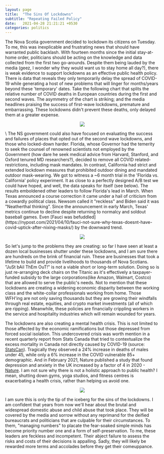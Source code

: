 ```yaml
---
layout: page
title:  "The Sins Of Lockdowns"
subtitle: "Repeating Failed Policy"
date:   2021-04-28 21:21:21 +0530
categories: politics
---
```


The Nova Scotia government decided to lockdown its citizens on Tuesday. To me, this was inexplicable and frustrating news that should have warranted public backlash. With fourteen months since the initial stay-at-home order, politicians should be acting on the knowledge and data collected from the first two go-arounds. Despite them being lauded by the media (geez, I wonder why they would want us to stay home all day?), there is weak evidence to support lockdowns as an effective public health policy. There is data that reveals they only temporarily delay the spread of COVID-19 while generating a host of new problems that will linger for months/years beyond these 'temporary' dates.  Take the following chart that splits the relative number of COVID deaths in European countries during the first and second waves. The asymmetry of the chart is striking; and the media headlines praising the success of first-wave lockdowns, premature and embarrassing. These lockdowns didn't prevent these deaths, only delayed them at a greater expense.


<p align="center">
  <img align="center" src="https://jfm-data.github.io/assets/img/second_wave.png">
</p>  
\
The NS government could also have focused on evaluating the success and failures of places that opted out of the second wave lockdowns, and those who locked-down harder. Florida, whose Governor had the temerity to seek the counsel of renowned scientists not employed by the Government (how dare he seek medical advice from Harvard, Stanford, and Oxford tenured MD researchers?), decided to remove all COVID related-restrictions, including mask mandates. In contrast, California had strict and extended lockdown measures that prohibited outdoor dining and mandated outdoor mask-wearing. We got to witness a ~6 month trial in the 'Florida vs. California' policy experiment. It as close to a perfectly designed A/B test we could have hoped, and well, the data speaks for itself (see below). The results emboldened other leaders to follow Florida's lead in March. When Texas announced a course correction it came under a hail of criticism from a cowardly political class. Newsom called it "reckless" and Biden said it was "Neatherthal thinking". Since the announcement in early March, Texas' metrics continue to decline despite returning to normalcy and soldout baseball games.  Even [Fauci was befuddled](https://nypost.com/2021/04/10/fauci-not-sure-why-texas-doesnt-have-covid-uptick-after-nixing-masks/) by the downward trend.  

<p align="center">
  <img align="center" src="https://jfm-data.github.io/assets/img/fla_cali_covid.jpg">
</p>    

So let's jump to the problems they are creating: so far I have seen at least a dozen local businesses shutter under these lockdowns, and I am sure there are hundreds on the brink of financial ruin. These are businesses that took a lifetime to build and provide livelihoods to thousands of Nova Scotians. "JuSt bAil ThEm OuT!" is not a viable short or long-term solution. Doing so is just re-arranging deck chairs on the Titanic as it's effectively a taxpayer-funded subsidy to the large corporations(like Amazon, Walmart, Costco) that are allowed to serve the public's needs. Not to mention that these lockdowns are creating a widening economic disparity between the working class and the white-collar professionals working from home. Those WFH'ing are not only saving thousands but they are growing their windfalls through real estate, equities, and crypto market investments (all of which are ripping). Meanwhile, these policies are financially crippling workers in the service and hospitality industries which will remain wounded for years.  

The lockdowns are also creating a mental health crisis. This is not limited to those affected by the economic ramifications but those depressed from forced social isolation. This undercovered crisis was worth mention in a recent quarterly report from Stats Canada that tried to contextualize the excess mortality in Canada not directly caused by COVID-19 (source: [StatsCan](https://www150.statcan.gc.ca/n1/en/daily-quotidien/210310/dq210310c-eng.pdf?st=fHDKnpD3)). Tragically they observed a 24% increase in deaths of males under 45, while only a 6% increase in the COVID vulnerable 85+ demographic. And in February 2021, Nature published a study that found depression and anxiety in the UK increased by a factor of 4 in 2020 - [Nature](https://www.nature.com/articles/d41586-021-00175-z). I am not sure why there is not a holistic approach to public health? I mean, shutting down gyms, yoga studios, and fitness centres is exacerbating a health crisis, rather than helping us avoid one.  

<p align="center">
  <img align="center" src="https://jfm-data.github.io/assets/img/mental_health.png">
</p>  

I am sure this is only the tip of the iceberg for the sins of the lockdowns. I am confident that years from now we'll hear about the brutal and widespread domestic abuse and child abuse that took place. They will be covered by the media and sorrow without any reprimand for the deified bureaucrats and politicians that are culpable for their circumstances. To them, "managing numbers" to placate the fear-soaked simple minds has become priority number one and a form of self-preservation. To me, these leaders are feckless and incompetent. Their abject failure to assess the risks and costs of their decisions is appalling. Sadly, they will likely be rewarded more terms and accolades before they get their comeuppance. 
